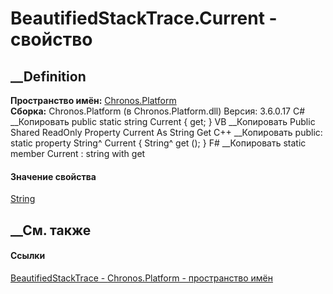 # BeautifiedStackTrace.Current - свойство
##  __Definition
 **Пространство имён:** [Chronos.Platform](N_Chronos_Platform.htm)  
 **Сборка:** Chronos.Platform (в Chronos.Platform.dll) Версия: 3.6.0.17
C# __Копировать
     public static string Current { get; }
VB __Копировать
     Public Shared ReadOnly Property Current As String
    	Get
C++ __Копировать
     public:
    static property String^ Current {
    	String^ get ();
    }
F# __Копировать
     static member Current : string with get
#### Значение свойства
[String](https://learn.microsoft.com/dotnet/api/system.string)
##  __См. также
#### Ссылки
[BeautifiedStackTrace - ](T_Chronos_Platform_BeautifiedStackTrace.htm)
[Chronos.Platform - пространство имён](N_Chronos_Platform.htm)
